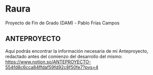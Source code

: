 # Raura
Proyecto de Fin de Grado (DAM) - Pablo Frías Campos
## ANTEPROYECTO
Aquí podrás encontrar la información necesaria de mi Anteproyecto, redactado antes del comienzo del desarrollo del mismo:
https://www.notion.so/ANTEPROYECTO-554fd8c6cca84ffdaf59fd92c8f50fe7?pvs=4
